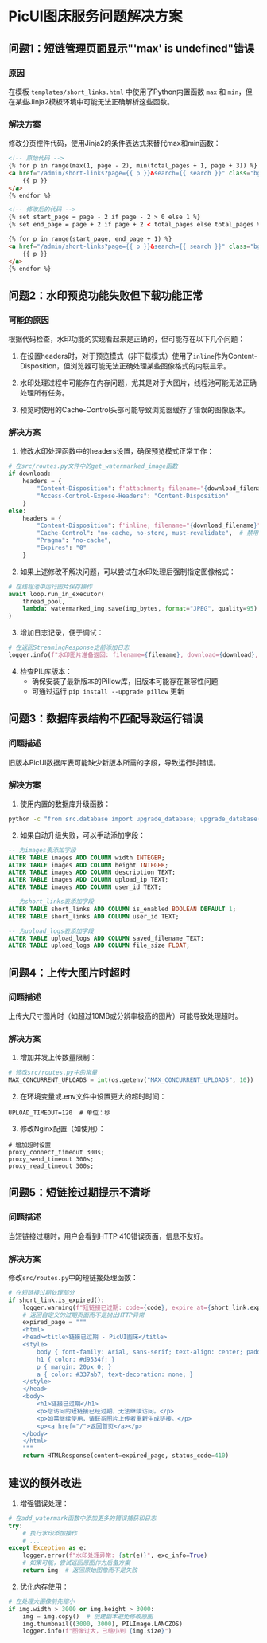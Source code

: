 # PicUI图床服务问题解决方案

## 问题1：短链管理页面显示"'max' is undefined"错误

### 原因
在模板 `templates/short_links.html` 中使用了Python内置函数 `max` 和 `min`，但在某些Jinja2模板环境中可能无法正确解析这些函数。

### 解决方案
修改分页控件代码，使用Jinja2的条件表达式来替代max和min函数：

```html
<!-- 原始代码 -->
{% for p in range(max(1, page - 2), min(total_pages + 1, page + 3)) %}
<a href="/admin/short-links?page={{ p }}&search={{ search }}" class="bg-white border border-gray-300 text-gray-500 hover:bg-gray-50 {% if p == page %}active{% endif %}">
    {{ p }}
</a>
{% endfor %}

<!-- 修改后的代码 -->
{% set start_page = page - 2 if page - 2 > 0 else 1 %}
{% set end_page = page + 2 if page + 2 < total_pages else total_pages %}

{% for p in range(start_page, end_page + 1) %}
<a href="/admin/short-links?page={{ p }}&search={{ search }}" class="bg-white border border-gray-300 text-gray-500 hover:bg-gray-50 {% if p == page %}active{% endif %}">
    {{ p }}
</a>
{% endfor %}
```

## 问题2：水印预览功能失败但下载功能正常

### 可能的原因
根据代码检查，水印功能的实现看起来是正确的，但可能存在以下几个问题：

1. 在设置headers时，对于预览模式（非下载模式）使用了`inline`作为Content-Disposition，但浏览器可能无法正确处理某些图像格式的内联显示。

2. 水印处理过程中可能存在内存问题，尤其是对于大图片，线程池可能无法正确处理所有任务。

3. 预览时使用的Cache-Control头部可能导致浏览器缓存了错误的图像版本。

### 解决方案

1. 修改水印处理函数中的headers设置，确保预览模式正常工作：

```python
# 在src/routes.py文件中的get_watermarked_image函数
if download:
    headers = {
        "Content-Disposition": f'attachment; filename="{download_filename}"',
        "Access-Control-Expose-Headers": "Content-Disposition"
    }
else:
    headers = {
        "Content-Disposition": f'inline; filename="{download_filename}"',
        "Cache-Control": "no-cache, no-store, must-revalidate",  # 禁用缓存
        "Pragma": "no-cache",
        "Expires": "0"
    }
```

2. 如果上述修改不解决问题，可以尝试在水印处理后强制指定图像格式：

```python
# 在线程池中运行图片保存操作
await loop.run_in_executor(
    thread_pool,
    lambda: watermarked_img.save(img_bytes, format="JPEG", quality=95)  # 强制使用JPEG格式
)
```

3. 增加日志记录，便于调试：

```python
# 在返回StreamingResponse之前添加日志
logger.info(f"水印图片准备返回: filename={filename}, download={download}, media_type={media_type}, headers={headers}")
```

4. 检查PIL库版本：
   - 确保安装了最新版本的Pillow库，旧版本可能存在兼容性问题
   - 可通过运行 `pip install --upgrade pillow` 更新

## 问题3：数据库表结构不匹配导致运行错误

### 问题描述
旧版本PicUI数据库表可能缺少新版本所需的字段，导致运行时错误。

### 解决方案
1. 使用内置的数据库升级函数：

```bash
python -c "from src.database import upgrade_database; upgrade_database()"
```

2. 如果自动升级失败，可以手动添加字段：

```sql
-- 为images表添加字段
ALTER TABLE images ADD COLUMN width INTEGER;
ALTER TABLE images ADD COLUMN height INTEGER; 
ALTER TABLE images ADD COLUMN description TEXT;
ALTER TABLE images ADD COLUMN upload_ip TEXT;
ALTER TABLE images ADD COLUMN user_id TEXT;

-- 为short_links表添加字段
ALTER TABLE short_links ADD COLUMN is_enabled BOOLEAN DEFAULT 1;
ALTER TABLE short_links ADD COLUMN user_id TEXT;

-- 为upload_logs表添加字段
ALTER TABLE upload_logs ADD COLUMN saved_filename TEXT;
ALTER TABLE upload_logs ADD COLUMN file_size FLOAT;
```

## 问题4：上传大图片时超时

### 问题描述
上传大尺寸图片时（如超过10MB或分辨率极高的图片）可能导致处理超时。

### 解决方案
1. 增加并发上传数量限制：

```python
# 修改src/routes.py中的常量
MAX_CONCURRENT_UPLOADS = int(os.getenv("MAX_CONCURRENT_UPLOADS", 10))
```

2. 在环境变量或.env文件中设置更大的超时时间：

```
UPLOAD_TIMEOUT=120  # 单位：秒
```

3. 修改Nginx配置（如使用）：

```nginx
# 增加超时设置
proxy_connect_timeout 300s;
proxy_send_timeout 300s;
proxy_read_timeout 300s;
```

## 问题5：短链接过期提示不清晰

### 问题描述
当短链接过期时，用户会看到HTTP 410错误页面，信息不友好。

### 解决方案
修改`src/routes.py`中的短链接处理函数：

```python
# 在短链接过期处理部分
if short_link.is_expired():
    logger.warning(f"短链接已过期: code={code}, expire_at={short_link.expire_at}")
    # 返回自定义的过期页面而不是抛出HTTP异常
    expired_page = """
    <html>
    <head><title>链接已过期 - PicUI图床</title>
    <style>
        body { font-family: Arial, sans-serif; text-align: center; padding-top: 50px; }
        h1 { color: #d9534f; }
        p { margin: 20px 0; }
        a { color: #337ab7; text-decoration: none; }
    </style>
    </head>
    <body>
        <h1>链接已过期</h1>
        <p>您访问的短链接已经过期，无法继续访问。</p>
        <p>如需继续使用，请联系图片上传者重新生成链接。</p>
        <p><a href="/">返回首页</a></p>
    </body>
    </html>
    """
    return HTMLResponse(content=expired_page, status_code=410)
```

## 建议的额外改进

1. 增强错误处理：

```python
# 在add_watermark函数中添加更多的错误捕获和日志
try:
    # 执行水印添加操作
    # ...
except Exception as e:
    logger.error(f"水印处理异常: {str(e)}", exc_info=True)
    # 如果可能，尝试返回原图作为后备方案
    return img  # 返回原始图像而不是失败
```

2. 优化内存使用：
   
```python
# 在处理大图像前先缩小
if img.width > 3000 or img.height > 3000:
    img = img.copy()  # 创建副本避免修改原图
    img.thumbnail((3000, 3000), PILImage.LANCZOS)
    logger.info(f"图像过大，已缩小到 {img.size}")
``` 